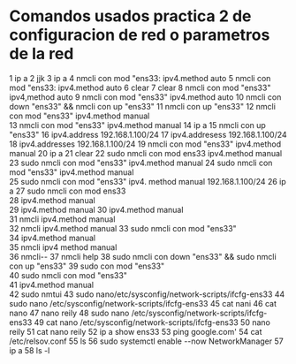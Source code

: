 # Comandos usados practica 2 de configuracion de red o parametros de la red
1  ip a
2  jjk
3  ip a
4  nmcli con mod "ens33: ipv4.method auto
5  nmcli con mod "ens33: ipv4.method auto
6  clear
7  clear
8  nmcli con mod "ens33" ipv4,method auto
9  nmcli con mod "ens33" ipv4.method auto
10  nmcli con down "ens33" && nmcli con up "ens33"
11  nmcli con up "ens33"
12  nmcli con mod "ens33" ipv4.method manual \
13  nmcli con mod "ens33" ipv4.method manual
14  ip a
15  nmcli con up "ens33"
16  ipv4.address 192.168.1.100/24
17  ipv4.addresess 192.168.1.100/24
18  ipv4.addresses 192.168.1.100/24
19  nmcli con mod "ens33" ipv4.method manual
20  ip a
21  clear
22  sudo nmcli con mod ens33 ipv4.method manual
23  sudo nmcli con mod "ens33" ipv4.method manual
24  sudo nmcli con mod "ens33" ipv4.method manual \
25  sudo nmcli con mod "ens33" ipv4. method manual 192.168.1.100/24
26  ip a
27  sudo nmcli con mod ens33 \
28  ipv4.method manual \
29  ipv4.method manual
30  ipv4.method manual \
31  nmcli ipv4.method manual \
32  nmcli ipv4.method manual
33  sudo nmcli con mod "ens33" \
34  ipv4.method manual \
35  nmcli ipv4 method manual \
36  nmcli--
37  nmcli help
38  sudo nmcli con down "ens33" && sudo nmcli con up "ens33"
39  sudo con mod "ens33" \
40  sudo nmcli con mod "ens33" \
41  ipv4.method manual \
42  sudo nmtui
43  sudo nano/etc/sysconfig/network-scripts/ifcfg-ens33
44  sudo nano /etc/sysconfig/network-scripts/ifcfg-ens33
45  cat nani
46  cat nano
47  nano reily
48  sudo nano /etc/sysconfig/network-scripts/ifcfg-ens33
49  cat nano /etc/sysconfig/network-scripts/ifcfg-ens33
50  nano reily
51  cat nano reily
52  ip a show ens33
53  ping google.com'
54  cat /etc/relsov.conf
55  ls
56  sudo systemctl enable --now NetworkManager
57  ip a
58  ls -l
